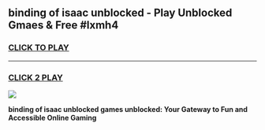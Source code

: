 
## binding of isaac unblocked - Play Unblocked Gmaes & Free #lxmh4
<h3>
<a href="https://news.freeplayer.one?title=binding_of_isaac_unblocked&ref=03M">CLICK TO PLAY</a></h3>
<hr>

<h3>
<a href="https://news.freeplayer.one?title=binding_of_isaac_unblocked&ref=03M">CLICK 2 PLAY</a>
  
</h3>

<a href="https://news.freeplayer.one?title=binding_of_isaac_unblocked&ref=03M"><img src="https://clearcache.store/games.png"></a>


**binding of isaac unblocked games unblocked: Your Gateway to Fun and Accessible Online Gaming**
